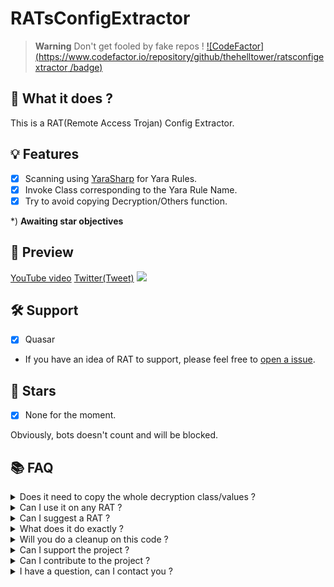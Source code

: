 # RATsConfigExtractor

> **Warning** Don't get fooled by fake repos !
[![CodeFactor](https://www.codefactor.io/repository/github/thehelltower/ratsconfigextractor /badge)](https://www.codefactor.io/repository/github/thehelltower/ratsconfigextractor)

## 📜 What it does ?

This is a RAT(Remote Access Trojan) Config Extractor.

## 💡 Features

- [x] Scanning using [YaraSharp](https://github.com/stellarbear/YaraSharp) for Yara Rules.
- [x] Invoke Class corresponding to the Yara Rule Name.
- [x] Try to avoid copying Decryption/Others function.

*) **Awaiting star objectives**

## 🎥 Preview

[YouTube video](https://www.youtube.com/watch?v=ID)
[Twitter(Tweet)](https://twitter.com/TheHellTower/status/ID)
[![](https://i.imgur.com/ID.png)](https://www.youtube.com/watch?v=ID)

## 🛠️ Support
- [x] Quasar
- If you have an idea of RAT to support, please feel free to [open a issue](https://github.com/TheHellTower/RATsConfigExtractor/issues/new?title=RAT%20Support).


## 🌟 Stars

- [x] None for the moment.

Obviously, bots doesn't count and will be blocked.

## 📚 FAQ

<details>
    <summary>
        Does it need to copy the whole decryption class/values ?
    </summary>
    No.
</details>
<details>
    <summary>
        Can I use it on any RAT ?
    </summary>
    Not really, ref: https://github.com/TheHellTower/RATsConfigExtractor#-support
</details>
<details>
    <summary>
        Can I suggest a RAT ?
    </summary>
    Yes, ref: https://github.com/TheHellTower/RATsConfigExtractor#-support
</details>
<details>
    <summary>
        What does it do exactly ?
    </summary>
    It's printing the config to the console. (Can't retrieve the config names if they got obfuscated)
</details>
<details>
    <summary>
        Will you do a cleanup on this code ?
    </summary>
    Well, good question.. I'm not sure yet. But it should be done if I get enough motivation.
</details>
<details>
    <summary>
        Can I support the project ?
    </summary>
    Yes, you can either "sponsor" me with the button on my profile or donate by going there: https://github.com/TheHellTower#-support-my-work and read, if you want to donate through PayPal you can add me on Discord, click here to see my Discord: https://github.com/TheHellTower#-socials.
</details>
<details>
    <summary>
        Can I contribute to the project ?
    </summary>
    Yes, feel free to fork it, updated it as you wish as long as you don't break it and open a PR that will be reviewed !
</details>
<details>
    <summary>
        I have a question, can I contact you ?
    </summary>
    Yes you can either by opening a issue: https://github.com/TheHellTower/RATsConfigExtractor/issues/new or send me an email at: "thehelltower@tuta.io" or contact me on one of my socials here: https://github.com/TheHellTower#-socials

    Note: Only for questions no code support.
</details>